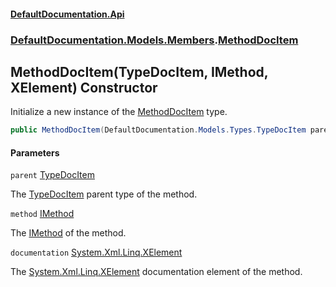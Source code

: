 #### [DefaultDocumentation.Api](index.md 'index')
### [DefaultDocumentation.Models.Members](index.md#DefaultDocumentation.Models.Members 'DefaultDocumentation.Models.Members').[MethodDocItem](MethodDocItem.md 'DefaultDocumentation.Models.Members.MethodDocItem')

## MethodDocItem(TypeDocItem, IMethod, XElement) Constructor

Initialize a new instance of the [MethodDocItem](MethodDocItem.md 'DefaultDocumentation.Models.Members.MethodDocItem') type.

```csharp
public MethodDocItem(DefaultDocumentation.Models.Types.TypeDocItem parent, IMethod method, System.Xml.Linq.XElement? documentation);
```
#### Parameters

<a name='DefaultDocumentation.Models.Members.MethodDocItem.MethodDocItem(DefaultDocumentation.Models.Types.TypeDocItem,IMethod,System.Xml.Linq.XElement).parent'></a>

`parent` [TypeDocItem](TypeDocItem.md 'DefaultDocumentation.Models.Types.TypeDocItem')

The [TypeDocItem](TypeDocItem.md 'DefaultDocumentation.Models.Types.TypeDocItem') parent type of the method.

<a name='DefaultDocumentation.Models.Members.MethodDocItem.MethodDocItem(DefaultDocumentation.Models.Types.TypeDocItem,IMethod,System.Xml.Linq.XElement).method'></a>

`method` [IMethod](https://github.com/icsharpcode/ILSpy 'ICSharpCode.Decompiler.TypeSystem.IMethod')

The [IMethod](https://github.com/icsharpcode/ILSpy 'ICSharpCode.Decompiler.TypeSystem.IMethod') of the method.

<a name='DefaultDocumentation.Models.Members.MethodDocItem.MethodDocItem(DefaultDocumentation.Models.Types.TypeDocItem,IMethod,System.Xml.Linq.XElement).documentation'></a>

`documentation` [System.Xml.Linq.XElement](https://docs.microsoft.com/en-us/dotnet/api/System.Xml.Linq.XElement 'System.Xml.Linq.XElement')

The [System.Xml.Linq.XElement](https://docs.microsoft.com/en-us/dotnet/api/System.Xml.Linq.XElement 'System.Xml.Linq.XElement') documentation element of the method.